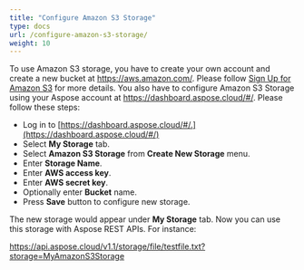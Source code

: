 ```yaml
---
title: "Configure Amazon S3 Storage"
type: docs
url: /configure-amazon-s3-storage/
weight: 10
---
```


To use Amazon S3 storage, you have to create your own account and create a new bucket at <https://aws.amazon.com/>. Please follow [Sign Up for Amazon S3](https://docs.aws.amazon.com/AmazonS3/latest/gsg/SigningUpforS3.html) for more details. You also have to configure Amazon S3 Storage using your Aspose account at <https://dashboard.aspose.cloud/#/>. Please follow these steps:

- Log in to [https://dashboard.aspose.cloud/#/.](https://dashboard.aspose.cloud/#/)
- Select **My Storage** tab.
- Select **Amazon S3 Storage** from **Create New Storage** menu.
- Enter **Storage Name**.
- Enter **AWS access key**.
- Enter **AWS secret key**.
- Optionally enter **Bucket** name.
- Press **Save** button to configure new storage.

The new storage would appear under **My Storage** tab. Now you can use this storage with Aspose REST APIs. For instance:

https://api.aspose.cloud/v1.1/storage/file/testfile.txt?storage=MyAmazonS3Storage


